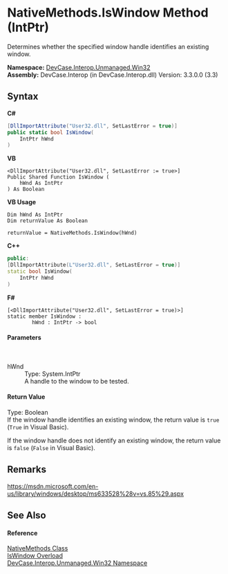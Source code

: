 # NativeMethods.IsWindow Method (IntPtr)
 

Determines whether the specified window handle identifies an existing window.

**Namespace:**&nbsp;<a href="N_DevCase_Interop_Unmanaged_Win32">DevCase.Interop.Unmanaged.Win32</a><br />**Assembly:**&nbsp;DevCase.Interop (in DevCase.Interop.dll) Version: 3.3.0.0 (3.3)

## Syntax

**C#**<br />
``` C#
[DllImportAttribute("User32.dll", SetLastError = true)]
public static bool IsWindow(
	IntPtr hWnd
)
```

**VB**<br />
``` VB
<DllImportAttribute("User32.dll", SetLastError := true>]
Public Shared Function IsWindow ( 
	hWnd As IntPtr
) As Boolean
```

**VB Usage**<br />
``` VB Usage
Dim hWnd As IntPtr
Dim returnValue As Boolean

returnValue = NativeMethods.IsWindow(hWnd)
```

**C++**<br />
``` C++
public:
[DllImportAttribute(L"User32.dll", SetLastError = true)]
static bool IsWindow(
	IntPtr hWnd
)
```

**F#**<br />
``` F#
[<DllImportAttribute("User32.dll", SetLastError = true)>]
static member IsWindow : 
        hWnd : IntPtr -> bool 

```


#### Parameters
&nbsp;<dl><dt>hWnd</dt><dd>Type: System.IntPtr<br />A handle to the window to be tested.</dd></dl>

#### Return Value
Type: Boolean<br />If the window handle identifies an existing window, the return value is `true` (`True` in Visual Basic). 

 If the window handle does not identify an existing window, the return value is `false` (`False` in Visual Basic).

## Remarks
<a href="https://msdn.microsoft.com/en-us/library/windows/desktop/ms633528%28v=vs.85%29.aspx" target="_blank">https://msdn.microsoft.com/en-us/library/windows/desktop/ms633528%28v=vs.85%29.aspx</a>

## See Also


#### Reference
<a href="T_DevCase_Interop_Unmanaged_Win32_NativeMethods">NativeMethods Class</a><br /><a href="Overload_DevCase_Interop_Unmanaged_Win32_NativeMethods_IsWindow">IsWindow Overload</a><br /><a href="N_DevCase_Interop_Unmanaged_Win32">DevCase.Interop.Unmanaged.Win32 Namespace</a><br />